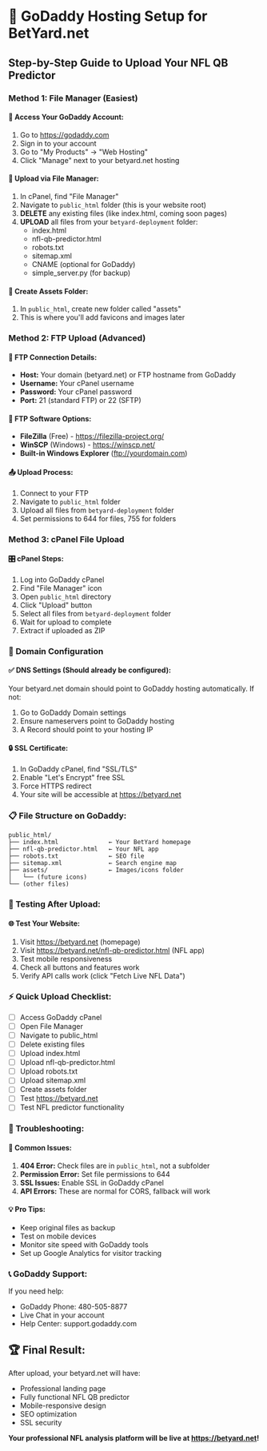 # 🚀 GoDaddy Hosting Setup for BetYard.net

## Step-by-Step Guide to Upload Your NFL QB Predictor

### Method 1: File Manager (Easiest)

#### 🔐 Access Your GoDaddy Account:
1. Go to https://godaddy.com
2. Sign in to your account
3. Go to "My Products" → "Web Hosting"
4. Click "Manage" next to your betyard.net hosting

#### 📁 Upload via File Manager:
1. In cPanel, find "File Manager" 
2. Navigate to `public_html` folder (this is your website root)
3. **DELETE** any existing files (like index.html, coming soon pages)
4. **UPLOAD** all files from your `betyard-deployment` folder:
   - index.html
   - nfl-qb-predictor.html
   - robots.txt
   - sitemap.xml
   - CNAME (optional for GoDaddy)
   - simple_server.py (for backup)

#### 📂 Create Assets Folder:
1. In `public_html`, create new folder called "assets"
2. This is where you'll add favicons and images later

### Method 2: FTP Upload (Advanced)

#### 📡 FTP Connection Details:
- **Host:** Your domain (betyard.net) or FTP hostname from GoDaddy
- **Username:** Your cPanel username
- **Password:** Your cPanel password
- **Port:** 21 (standard FTP) or 22 (SFTP)

#### 🔧 FTP Software Options:
- **FileZilla** (Free) - https://filezilla-project.org/
- **WinSCP** (Windows) - https://winscp.net/
- **Built-in Windows Explorer** (ftp://yourdomain.com)

#### 📤 Upload Process:
1. Connect to your FTP
2. Navigate to `public_html` folder
3. Upload all files from `betyard-deployment` folder
4. Set permissions to 644 for files, 755 for folders

### Method 3: cPanel File Upload

#### 🎛️ cPanel Steps:
1. Log into GoDaddy cPanel
2. Find "File Manager" icon
3. Open `public_html` directory
4. Click "Upload" button
5. Select all files from `betyard-deployment` folder
6. Wait for upload to complete
7. Extract if uploaded as ZIP

### 🔗 Domain Configuration

#### ✅ DNS Settings (Should already be configured):
Your betyard.net domain should point to GoDaddy hosting automatically. If not:
1. Go to GoDaddy Domain settings
2. Ensure nameservers point to GoDaddy hosting
3. A Record should point to your hosting IP

#### 🔒 SSL Certificate:
1. In GoDaddy cPanel, find "SSL/TLS"
2. Enable "Let's Encrypt" free SSL
3. Force HTTPS redirect
4. Your site will be accessible at https://betyard.net

### 📋 File Structure on GoDaddy:
```
public_html/
├── index.html              ← Your BetYard homepage
├── nfl-qb-predictor.html   ← Your NFL app
├── robots.txt              ← SEO file
├── sitemap.xml             ← Search engine map
├── assets/                 ← Images/icons folder
│   └── (future icons)
└── (other files)
```

### 🎯 Testing After Upload:

#### 🌐 Test Your Website:
1. Visit https://betyard.net (homepage)
2. Visit https://betyard.net/nfl-qb-predictor.html (NFL app)
3. Test mobile responsiveness
4. Check all buttons and features work
5. Verify API calls work (click "Fetch Live NFL Data")

### ⚡ Quick Upload Checklist:
- [ ] Access GoDaddy cPanel
- [ ] Open File Manager
- [ ] Navigate to public_html
- [ ] Delete existing files
- [ ] Upload index.html
- [ ] Upload nfl-qb-predictor.html
- [ ] Upload robots.txt
- [ ] Upload sitemap.xml
- [ ] Create assets folder
- [ ] Test https://betyard.net
- [ ] Test NFL predictor functionality

### 🔧 Troubleshooting:

#### 🚨 Common Issues:
1. **404 Error:** Check files are in `public_html`, not a subfolder
2. **Permission Error:** Set file permissions to 644
3. **SSL Issues:** Enable SSL in GoDaddy cPanel
4. **API Errors:** These are normal for CORS, fallback will work

#### 💡 Pro Tips:
- Keep original files as backup
- Test on mobile devices
- Monitor site speed with GoDaddy tools
- Set up Google Analytics for visitor tracking

### 📞 GoDaddy Support:
If you need help:
- GoDaddy Phone: 480-505-8877
- Live Chat in your account
- Help Center: support.godaddy.com

## 🏆 Final Result:
After upload, your betyard.net will have:
- Professional landing page
- Fully functional NFL QB predictor
- Mobile-responsive design
- SEO optimization
- SSL security

**Your professional NFL analysis platform will be live at https://betyard.net!**